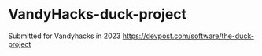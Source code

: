 # VandyHacks-duck-project
Submitted for Vandyhacks in 2023
https://devpost.com/software/the-duck-project
